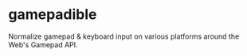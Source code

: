 gamepadible
===========

Normalize gamepad &amp; keyboard input on various platforms around the Web's Gamepad API.
